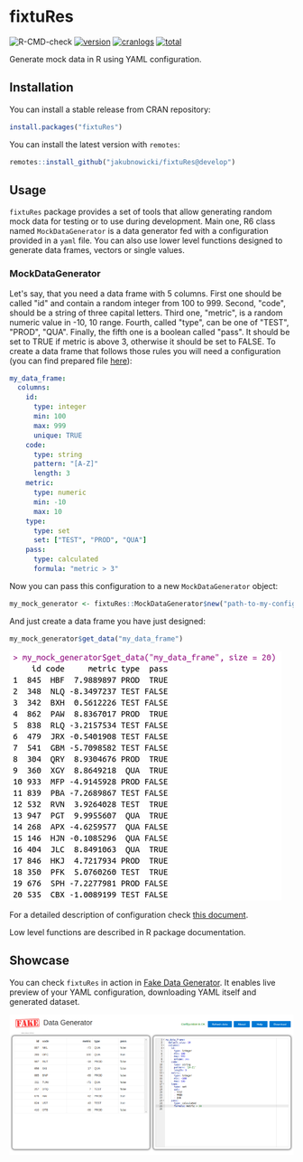 # fixtuRes

<!-- badges: start -->
![R-CMD-check](https://github.com/jakubnowicki/fixtuRes/workflows/R-CMD-check/badge.svg)
[![version](https://www.r-pkg.org/badges/version/fixtuRes)](https://CRAN.R-project.org/package=fixtuRes)
[![cranlogs](https://cranlogs.r-pkg.org/badges/fixtuRes)](https://CRAN.R-project.org/package=fixtuRes)
[![total](https://cranlogs.r-pkg.org/badges/grand-total/fixtuRes)](https://CRAN.R-project.org/package=fixtuRes)

<!-- badges: end -->

Generate mock data in R using YAML configuration.

## Installation

You can install a stable release from CRAN repository:

```r
install.packages("fixtuRes")
```

You can install the latest version with `remotes`:

```r
remotes::install_github("jakubnowicki/fixtuRes@develop")
```

## Usage

`fixtuRes` package provides a set of tools that allow generating random mock data for testing or to use during development. Main one, R6 class named `MockDataGenerator` is a data generator fed with a configuration
provided in a `yaml` file. You can also use lower level functions designed to generate data frames, vectors or single values.

### MockDataGenerator

Let's say, that you need a data frame with 5 columns. First one should be called "id" and contain a random integer from 100 to 999. Second, "code",
should be a string of three capital letters. Third one, "metric", is a
random numeric value in -10, 10 range. Fourth, called "type", can be
one of "TEST", "PROD", "QUA". Finally, the fifth one is a boolean called
"pass". It should be set to TRUE if metric is above 3, otherwise it should
be set to FALSE. To create a data frame that follows those rules you will
need a configuration (you can find prepared file [here](https://github.com/jakubnowicki/fixtuRes/blob/master/examples/basic_example.yaml)):

```yaml
my_data_frame:
  columns:
    id:
      type: integer
      min: 100
      max: 999
      unique: TRUE
    code:
      type: string
      pattern: "[A-Z]"
      length: 3
    metric:
      type: numeric
      min: -10
      max: 10
    type:
      type: set
      set: ["TEST", "PROD", "QUA"]
    pass:
      type: calculated
      formula: "metric > 3"
```

Now you can pass this configuration to a new `MockDataGenerator` object:

```r
my_mock_generator <- fixtuRes::MockDataGenerator$new("path-to-my-configuration.yml")
```

And just create a data frame you have just designed:

```r
my_mock_generator$get_data("my_data_frame")
```

<img src="man/figures/mock_data.png" />

For a detailed description of configuration check [this document](https://jakubnowicki.github.io/fixtuRes/articles/configuration.html).

Low level functions are described in R package documentation.

## Showcase

You can check `fixtuRes` in action in [Fake Data Generator](https://jakubnowicki.shinyapps.io/fake-data-generator/).
It enables live preview of your YAML configuration, downloading YAML itself
and generated dataset.

<img src="man/figures/Fake_Data_Generator.png">

